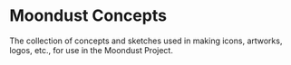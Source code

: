 # Moondust Concepts

The collection of concepts and sketches used in making icons, artworks, logos, etc., for use in the Moondust Project.
